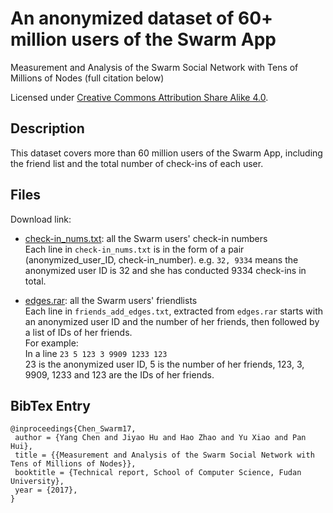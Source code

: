 # An anonymized dataset of 60+ million users of the Swarm App

Measurement and Analysis of the Swarm Social Network with Tens of Millions of Nodes (full citation below)

Licensed under [Creative Commons Attribution Share Alike 4.0](http://choosealicense.com/licenses/cc-by-sa-4.0/).

## Description
This dataset covers more than 60 million users of the Swarm App, including the friend list and the total number of check-ins of each user.

## Files
Download link:  
* [check-in_nums.txt](https://drive.google.com/open?id=0B6Ct8a-6OQtfSFFHRGd1aW5hQWc): all the Swarm users' check-in numbers</br>
Each line in ``check-in_nums.txt`` is in the form of a pair (anonymized_user_ID, check-in_number). e.g. ``32, 9334`` means the anonymized user ID is 32 and she has conducted 9334 check-ins in total.

* [edges.rar](https://drive.google.com/open?id=0B6Ct8a-6OQtfX2tnQklHR3Jkd0E): all the Swarm users' friendlists</br>
Each line in ``friends_add_edges.txt``, extracted from ``edges.rar`` starts with an anonymized user ID and the number of her friends, then followed by a list of IDs of her friends.</br>
For example:</br>
In a line ``23 5 123 3 9909 1233 123``</br>
23 is the anonymized user ID, 5 is the number of her friends, 123, 3, 9909, 1233 and 123 are the IDs of her friends.

## BibTex Entry
```
@inproceedings{Chen_Swarm17,
 author = {Yang Chen and Jiyao Hu and Hao Zhao and Yu Xiao and Pan Hui},
 title = {{Measurement and Analysis of the Swarm Social Network with Tens of Millions of Nodes}},
 booktitle = {Technical report, School of Computer Science, Fudan University},
 year = {2017},
}
```
